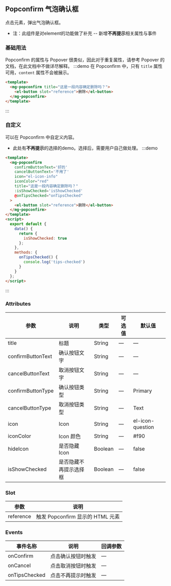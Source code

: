 ## Popconfirm 气泡确认框

点击元素，弹出气泡确认框。
+ 注：此组件是对element的功能做了补充 -- 新增**不再提示**相关属性与事件

### 基础用法

Popconfirm 的属性与 Popover 很类似，因此对于重复属性，请参考 Popover 的文档，在此文档中不做详尽解释。
:::demo 在 Popconfirm 中，只有 `title` 属性可用，`content` 属性不会被展示。
```html
<template>
  <mg-popconfirm title="这是一段内容确定删除吗？">
    <el-button slot="reference">删除</el-button>
  </mg-popconfirm>
</template>

````
:::

### 自定义

可以在 Popconfirm 中自定义内容。
+ 此处有**不再提示**的选择的demo。选择后，需要用户自己做处理。
:::demo
```html
<template>
  <mg-popconfirm
    confirmButtonText='好的'
    cancelButtonText='不用了'
    icon="el-icon-info"
    iconColor="red"
    title="这是一段内容确定删除吗？"
    :isShowChecked='isShowChecked'
    @onTipsChecked="onTipsChecked"
  >
    <el-button slot="reference">删除</el-button>
  </mg-popconfirm>
</template>
<script>
  export default {
    data() {
      return {
        isShowChecked: true
      };
    },
    methods: {
      onTipsChecked() {
        console.log('tips-checked')
      }
    }
  };
</script>
```
:::

### Attributes
| 参数              | 说明                   | 类型    | 可选值 | 默认值           |
| ----------------- | ---------------------- | ------- | ------ | ---------------- |
| title             | 标题                   | String  | —      | —                |
| confirmButtonText | 确认按钮文字           | String  | —      | —                |
| cancelButtonText  | 取消按钮文字           | String  | —      | —                |
| confirmButtonType | 确认按钮类型           | String  | —      | Primary          |
| cancelButtonType  | 取消按钮类型           | String  | —      | Text             |
| icon              | Icon                   | String  | —      | el-icon-question |
| iconColor         | Icon 颜色              | String  | —      | #f90             |
| hideIcon          | 是否隐藏 Icon          | Boolean | —      | false            |
| isShowChecked     | 是否隐藏不再提示选择框 | Boolean | —      | false            |

### Slot
| 参数      | 说明                             |
| --------- | -------------------------------- |
| reference | 触发 Popconfirm 显示的 HTML 元素 |

### Events
| 事件名称     | 说明               | 回调参数 |
| ------------ | ------------------ | -------- |
| onConfirm    | 点击确认按钮时触发 | —        |
| onCancel     | 点击取消按钮时触发 | —        |
| onTipsChecked | 点击不再提示时触发 | —        |
